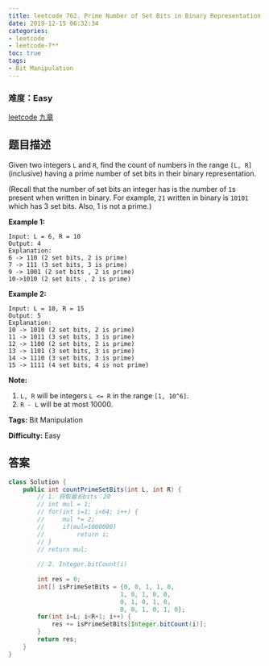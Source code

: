 ```yaml
---
title: leetcode 762. Prime Number of Set Bits in Binary Representation
date: 2019-12-15 06:32:34
categories:
- leetcode
- leetcode-7**
toc: true
tags:
- Bit Manipulation
---
```

### 难度：Easy

<a href="https://leetcode.com/problems/prime-number-of-set-bits-in-binary-representation/">leetcode</a>
<a href="https://www.jiuzhang.com/solution/prime-number-of-set-bits-in-binary-representation/">九章</a>
## 题目描述
Given two integers `L` and `R`, find the count of numbers in the range `[L,
R]` (inclusive) having a prime number of set bits in their binary
representation.

(Recall that the number of set bits an integer has is the number of `1`s
present when written in binary. For example, `21` written in binary is `10101`
which has 3 set bits. Also, 1 is not a prime.)

**Example 1:**  
        
    Input: L = 6, R = 10
    Output: 4
    Explanation:
    6 -> 110 (2 set bits, 2 is prime)
    7 -> 111 (3 set bits, 3 is prime)
    9 -> 1001 (2 set bits , 2 is prime)
    10->1010 (2 set bits , 2 is prime)
    

**Example 2:**  
        
    Input: L = 10, R = 15
    Output: 5
    Explanation:
    10 -> 1010 (2 set bits, 2 is prime)
    11 -> 1011 (3 set bits, 3 is prime)
    12 -> 1100 (2 set bits, 2 is prime)
    13 -> 1101 (3 set bits, 3 is prime)
    14 -> 1110 (3 set bits, 3 is prime)
    15 -> 1111 (4 set bits, 4 is not prime)
    

**Note:**  

  1. `L, R` will be integers `L <= R` in the range `[1, 10^6]`.
  2. `R - L` will be at most 10000.


**Tags:** Bit Manipulation

**Difficulty:** Easy
## 答案
<!--more-->
```java
class Solution {
    public int countPrimeSetBits(int L, int R) {
        // 1. 获取最长bits：20
        // int mul = 1;
        // for(int i=1; i<64; i++) {
        //     mul *= 2;
        //     if(mul>1000000)
        //         return i;
        // }
        // return mul;
        
        // 2. Integer.bitCount(i)
        
        int res = 0;
        int[] isPrimeSetBits = {0, 0, 1, 1, 0,
                               1, 0, 1, 0, 0,
                               0, 1, 0, 1, 0,
                               0, 0, 1, 0, 1, 0};
        for(int i=L; i<R+1; i++) {
            res += isPrimeSetBits[Integer.bitCount(i)];
        }
        return res;
    }
}    
```
